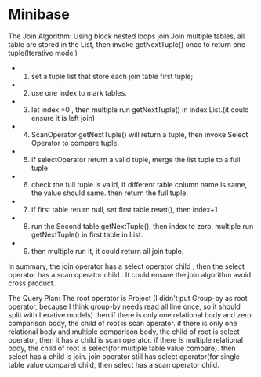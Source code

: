 # Minibase

The Join Algorithm:
Using block nested loops join
Join multiple tables, all table are stored in the List<ScanOperator>, then invoke getNextTuple() once to return one tuple(Iterative model) 
 * 1. set a tuple list that store each join table first tuple;
 * 2. use one index to mark tables.
 * 3. let index =0 , then multiple run getNextTuple() in index List<ScanOperator>.(it could ensure it is left join)
 * 4. ScanOperator getNextTuple() will return a tuple, then invoke Select Operator to compare tuple.
 * 5. if selectOperator return a valid tuple, merge the list tuple to a full tuple
 * 6. check the full tuple is valid, if different table column name is same, the value should same. then return the full tuple.
 * 7. if first table return null, set first table reset(), then index+1
 * 8. run the Second table getNextTuple(), then index to zero, multiple run getNextTuple() in first table in List<ScanOperator>.
 * 9. then multiple run it, it could return all join tuple.
 
 In summary, the join operator has a select operator child , then the select operator has a scan operator child . It could ensure the join algorithm avoid cross product. 
 

The Query Plan:
The root operator is Project (I didn't put Group-by as root operator, because I think group-by needs read all line once, so it should split with Iterative models)
then if there is only one relational body and zero comparison body, the child of root is scan operator.
if there is only one relational body and multiple comparison body, the child of root is select operator, then it has a child is scan operator.
if there is multiple relational body, the child of root is select(for multiple table value compare). then select has a child is join. join operator still has select operator(for single table value compare) child, then select has a scan operator child.  